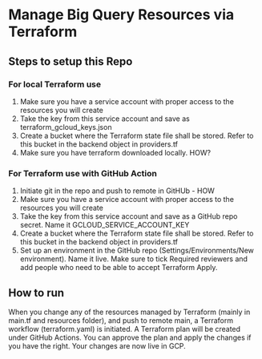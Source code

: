 # Manage Big Query Resources via Terraform

## Steps to setup this Repo

### For local Terraform use
1. Make sure you have a service account with proper access to the resources you will create
2. Take the key from this service account and save as terraform_gcloud_keys.json
3. Create a bucket where the Terraform state file shall be stored. Refer to this bucket in the backend object in providers.tf
4. Make sure you have terraform downloaded locally. HOW?


### For Terraform use with GitHub Action
1. Initiate git in the repo and push to remote in GitHUb - HOW
2. Make sure you have a service account with proper access to the resources you will create
3. Take the key from this service account and save as a GitHub repo secret. Name it GCLOUD_SERVICE_ACCOUNT_KEY 
4. Create a bucket where the Terraform state file shall be stored. Refer to this bucket in the backend object in providers.tf
5. Set up an environment in the GitHub repo (Settings/Environments/New environment). Name it live. Make sure to tick Required reviewers and add people who need to be able to accept Terraform Apply.


## How to run

When you change any of the resources managed by Terraform (mainly in main.tf and resources folder), and push to remote main, a Terraform workflow (terraform.yaml) is initiated. A Terraform plan will be created under GitHub Actions. You can approve the plan and apply the changes if you have the right. Your changes are now live in GCP.

